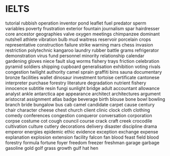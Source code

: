 # IELTS
tutorial
rubbish
operation
inventor
pond
leaflet
fuel
predator
sperm
variables
poverty
frustration
exterior
fountain
journalism
spar
hairdresser
core
ancestor
geographies
valve
oxygen
meetings
chimpanzee
dominant
nutshell
athlete
vibration
bulb
mud
waitress
reservoir
porcelain
crops
representative
construction
failure
strike
warning
mars
chess
invasion
restriction
polytechnic
kangaroo
laundry
rubber
battle
grams
refrigerator
demonstration
virus
fund
personnel
minority
relationship
calendar
gardening
gloves
niece
fault
slug
worms
fishery
trays
friction
celebration
pyramid
soldiers
shipping
cupboard
generalisation
exhibition
voting
rivals
congestion
twilight
authority
camel
sprain
graffiti
bins
sauna
documentary
bronze
facilities
wallet
dinosaur
investment
tortoise
certificate
cantonese
interpreter
purchase
forestry
literature
degradation
nutrient
fishery
innocence
subtitle
resin
fungi
sunlight
bridge
adult
accountant
allowance
analyst
ankle
antarctica
ape
appearance
architect
architectures
argument
aristocrat
assignment
atlas
badge
beverage
birth
blouse
bone
bowl
bowling
branch
bride
bungalow
bus
cab
camel
candidate
carpet
cause
century
chair
character
cheese
chest
church
client
clinic
clock
cloth
clothing
comedy
conferences
congestion
conqueror
conversation
corporation
corpse
costume
cot
cough
council
course
crack
craft
creek
crocodile
cultivation
culture
cutlery
decorations
delivery
disaster
discipline
drama
emperor
energies
epidemic
ethic
evidence
exception
exchange
expense
explanation
explosion
extension
facility
falcon
fan
blood
feast
field
blood
forestry
formula
fortune
foyer
freedom
freezer
freshman
garage
garbage
gasoline
gold
golf
grass
growth
gulf
hat
hen

